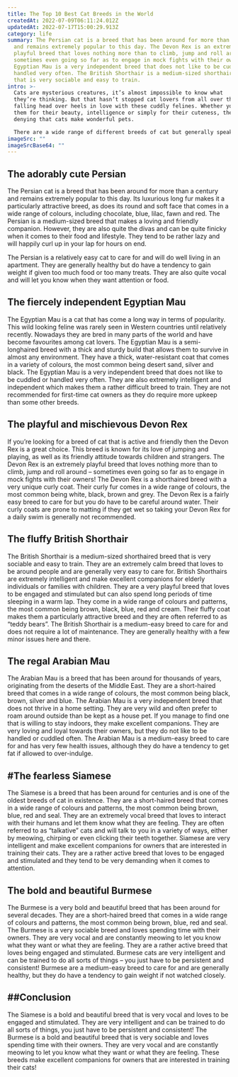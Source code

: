 ```yaml
---
title: The Top 10 Best Cat Breeds in the World
createdAt: 2022-07-09T06:11:24.012Z
updatedAt: 2022-07-17T15:00:29.913Z
category: life
summary: The Persian cat is a breed that has been around for more than a century
  and remains extremely popular to this day. The Devon Rex is an extremely
  playful breed that loves nothing more than to climb, jump and roll around –
  sometimes even going so far as to engage in mock fights with their owners. The
  Egyptian Mau is a very independent breed that does not like to be cuddled or
  handled very often. The British Shorthair is a medium-sized shorthaired breed
  that is very sociable and easy to train.
intro: >-
  Cats are mysterious creatures, it’s almost impossible to know what
  they’re thinking. But that hasn’t stopped cat lovers from all over the world
  falling head over heels in love with these cuddly felines. Whether you like
  them for their beauty, intelligence or simply for their cuteness, there is no
  denying that cats make wonderful pets. 

  There are a wide range of different breeds of cat but generally speaking there are two main categories; longhaired and shorthaired cats. Within these two groups there are numerous sub-groups and hybrids with specific traits from different types of cat – check out this article to learn more about the basic types of cat!
imageSrc: ""
imageSrcBase64: ""
---
```


## The adorably cute Persian

The Persian cat is a breed that has been around for more than a century and remains extremely popular to this day. Its luxurious long fur makes it a particularly attractive breed, as does its round and soft face that comes in a wide range of colours, including chocolate, blue, lilac, fawn and red.
The Persian is a medium-sized breed that makes a loving and friendly companion. However, they are also quite the divas and can be quite finicky when it comes to their food and lifestyle. They tend to be rather lazy and will happily curl up in your lap for hours on end.

The Persian is a relatively easy cat to care for and will do well living in an apartment. They are generally healthy but do have a tendency to gain weight if given too much food or too many treats.
They are also quite vocal and will let you know when they want attention or food.

## The fiercely independent Egyptian Mau

The Egyptian Mau is a cat that has come a long way in terms of popularity. This wild looking feline was rarely seen in Western countries until relatively recently. Nowadays they are bred in many parts of the world and have become favourites among cat lovers. 
The Egyptian Mau is a semi-longhaired breed with a thick and sturdy build that allows them to survive in almost any environment. They have a thick, water-resistant coat that comes in a variety of colours, the most common being desert sand, silver and black.
The Egyptian Mau is a very independent breed that does not like to be cuddled or handled very often. They are also extremely intelligent and independent which makes them a rather difficult breed to train.
They are not recommended for first-time cat owners as they do require more upkeep than some other breeds.

## The playful and mischievous Devon Rex

If you’re looking for a breed of cat that is active and friendly then the Devon Rex is a great choice. This breed is known for its love of jumping and playing, as well as its friendly attitude towards children and strangers. The Devon Rex is an extremely playful breed that loves nothing more than to climb, jump and roll around – sometimes even going so far as to engage in mock fights with their owners!
The Devon Rex is a shorthaired breed with a very unique curly coat. Their curly fur comes in a wide range of colours, the most common being white, black, brown and grey.
The Devon Rex is a fairly easy breed to care for but you do have to be careful around water. Their curly coats are prone to matting if they get wet so taking your Devon Rex for a daily swim is generally not recommended.

## The fluffy British Shorthair

The British Shorthair is a medium-sized shorthaired breed that is very sociable and easy to train. They are an extremely calm breed that loves to be around people and are generally very easy to care for.
British Shorthairs are extremely intelligent and make excellent companions for elderly individuals or families with children. They are a very playful breed that loves to be engaged and stimulated but can also spend long periods of time sleeping in a warm lap.
They come in a wide range of colours and patterns, the most common being brown, black, blue, red and cream. Their fluffy coat makes them a particularly attractive breed and they are often referred to as “teddy bears”.
The British Shorthair is a medium-easy breed to care for and does not require a lot of maintenance. They are generally healthy with a few minor issues here and there.

## The regal Arabian Mau

The Arabian Mau is a breed that has been around for thousands of years, originating from the deserts of the Middle East. They are a short-haired breed that comes in a wide range of colours, the most common being black, brown, silver and blue.
The Arabian Mau is a very independent breed that does not thrive in a home setting. They are very wild and often prefer to roam around outside than be kept as a house pet. If you manage to find one that is willing to stay indoors, they make excellent companions. They are very loving and loyal towards their owners, but they do not like to be handled or cuddled often.
The Arabian Mau is a medium-easy breed to care for and has very few health issues, although they do have a tendency to get fat if allowed to over-indulge.

## #The fearless Siamese

The Siamese is a breed that has been around for centuries and is one of the oldest breeds of cat in existence. They are a short-haired breed that comes in a wide range of colours and patterns, the most common being brown, blue, red and seal.
They are an extremely vocal breed that loves to interact with their humans and let them know what they are feeling. They are often referred to as “talkative” cats and will talk to you in a variety of ways, either by meowing, chirping or even clicking their teeth together.
Siamese are very intelligent and make excellent companions for owners that are interested in training their cats.
They are a rather active breed that loves to be engaged and stimulated and they tend to be very demanding when it comes to attention.

## The bold and beautiful Burmese

The Burmese is a very bold and beautiful breed that has been around for several decades. They are a short-haired breed that comes in a wide range of colours and patterns, the most common being brown, blue, red and seal.
The Burmese is a very sociable breed and loves spending time with their owners. They are very vocal and are constantly meowing to let you know what they want or what they are feeling.
They are a rather active breed that loves being engaged and stimulated. Burmese cats are very intelligent and can be trained to do all sorts of things – you just have to be persistent and consistent!
Burmese are a medium-easy breed to care for and are generally healthy, but they do have a tendency to gain weight if not watched closely.

## ##Conclusion

The Siamese is a bold and beautiful breed that is very vocal and loves to be engaged and stimulated. They are very intelligent and can be trained to do all sorts of things, you just have to be persistent and consistent! The Burmese is a bold and beautiful breed that is very sociable and loves spending time with their owners. They are very vocal and are constantly meowing to let you know what they want or what they are feeling. These breeds make excellent companions for owners that are interested in training their cats!
